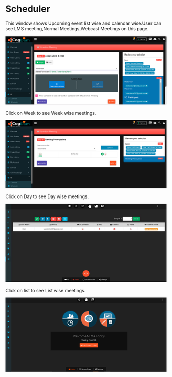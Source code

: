 # Scheduler

This window shows Upcoming event list wise and calendar wise.User can see LMS meeting,Normal Meetings,Webcast Meetings on this page.

![](../../.gitbook/assets/image%20%28198%29.png)

Click on Week to see Week wise meetings.

![](../../.gitbook/assets/image%20%2875%29.png)

Click on Day to see Day wise meetings.

![](../../.gitbook/assets/image%20%28151%29.png)

Click on list to see List wise meetings.

![](../../.gitbook/assets/image%20%28158%29.png)


